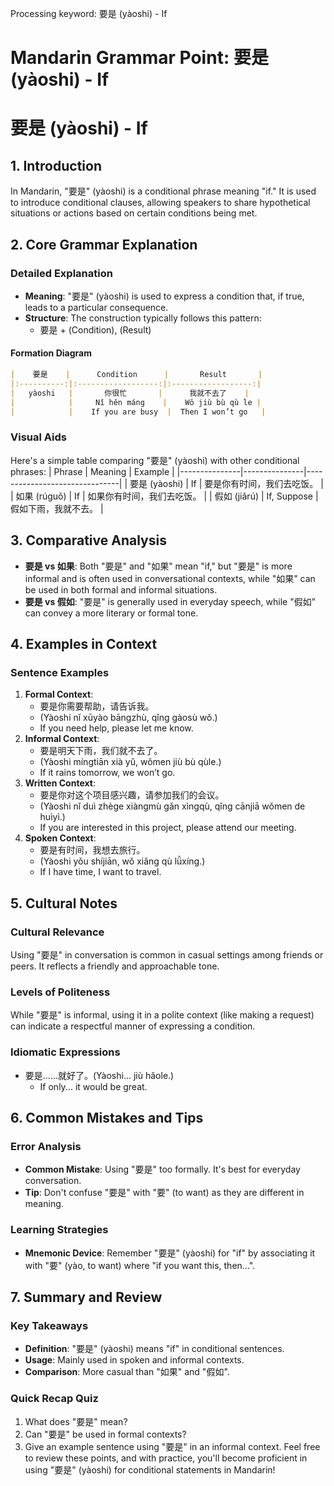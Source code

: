 Processing keyword: 要是 (yàoshi) - If
# Mandarin Grammar Point: 要是 (yàoshi) - If
# 要是 (yàoshi) - If
## 1. Introduction
In Mandarin, "要是" (yàoshi) is a conditional phrase meaning "if." It is used to introduce conditional clauses, allowing speakers to share hypothetical situations or actions based on certain conditions being met.
## 2. Core Grammar Explanation
### Detailed Explanation
- **Meaning**: "要是" (yàoshi) is used to express a condition that, if true, leads to a particular consequence.
- **Structure**: The construction typically follows this pattern:
  - 要是 + (Condition), (Result)
  
#### Formation Diagram
```markdown
|    要是    |      Condition      |       Result       |
|:----------:|:------------------:|:------------------:|
|   yàoshi   |       你很忙       |      我就不去了    |
|            |     Nǐ hěn máng    |    Wǒ jiù bù qù le |
|            |    If you are busy  |  Then I won’t go   |
```
### Visual Aids
Here's a simple table comparing "要是" (yàoshi) with other conditional phrases:
| Phrase        | Meaning       | Example                       |
|---------------|---------------|-------------------------------|
| 要是 (yàoshi) | If           | 要是你有时间，我们去吃饭。   |
| 如果 (rúguǒ)  | If           | 如果你有时间，我们去吃饭。   |
| 假如 (jiǎrú)  | If, Suppose   | 假如下雨，我就不去。          |
## 3. Comparative Analysis
- **要是 vs 如果**: Both "要是" and "如果" mean "if," but "要是" is more informal and is often used in conversational contexts, while "如果" can be used in both formal and informal situations. 
- **要是 vs 假如**: "要是" is generally used in everyday speech, while "假如" can convey a more literary or formal tone.
## 4. Examples in Context
### Sentence Examples
1. **Formal Context**:
   - 要是你需要帮助，请告诉我。
   - (Yàoshi nǐ xūyào bāngzhù, qǐng gàosù wǒ.)
   - If you need help, please let me know.
2. **Informal Context**:
   - 要是明天下雨，我们就不去了。
   - (Yàoshi míngtiān xià yǔ, wǒmen jiù bù qùle.)
   - If it rains tomorrow, we won’t go.
3. **Written Context**:
   - 要是你对这个项目感兴趣，请参加我们的会议。
   - (Yàoshi nǐ duì zhège xiàngmù gǎn xìngqù, qǐng cānjiā wǒmen de huìyì.)
   - If you are interested in this project, please attend our meeting.
4. **Spoken Context**:
   - 要是有时间，我想去旅行。
   - (Yàoshi yǒu shíjiān, wǒ xiǎng qù lǚxíng.)
   - If I have time, I want to travel.
## 5. Cultural Notes
### Cultural Relevance
Using "要是" in conversation is common in casual settings among friends or peers. It reflects a friendly and approachable tone. 
### Levels of Politeness
While "要是" is informal, using it in a polite context (like making a request) can indicate a respectful manner of expressing a condition.
### Idiomatic Expressions
- 要是……就好了。(Yàoshi... jiù hǎole.)
  - If only... it would be great.
  
## 6. Common Mistakes and Tips
### Error Analysis
- **Common Mistake**: Using "要是" too formally. It's best for everyday conversation.
- **Tip**: Don't confuse "要是" with "要" (to want) as they are different in meaning.
### Learning Strategies
- **Mnemonic Device**: Remember "要是" (yàoshi) for "if" by associating it with "要" (yào, to want) where "if you want this, then...".
## 7. Summary and Review
### Key Takeaways
- **Definition**: "要是" (yàoshi) means "if" in conditional sentences.
- **Usage**: Mainly used in spoken and informal contexts.
- **Comparison**: More casual than "如果" and "假如".
### Quick Recap Quiz
1. What does "要是" mean?
2. Can "要是" be used in formal contexts?
3. Give an example sentence using "要是" in an informal context.
Feel free to review these points, and with practice, you'll become proficient in using "要是" (yàoshi) for conditional statements in Mandarin!
